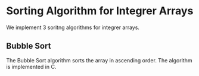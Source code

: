 # Sorting Algorithm for Integrer Arrays

We implement 3 soritng algorithms for integrer arrays.

## Bubble Sort

The Bubble Sort algorithm sorts the array in ascending order.
The algorithm is implemented in C.
